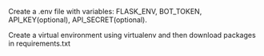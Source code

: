 Create a .env file with variables: FLASK_ENV, BOT_TOKEN, API_KEY(optional), API_SECRET(optional).

Create a virtual environment using virtualenv and then download packages in requirements.txt
